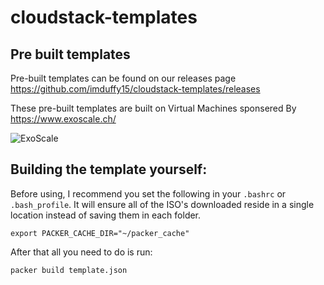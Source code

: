 cloudstack-templates
====================

## Pre built templates

Pre-built templates can be found on our releases page https://github.com/imduffy15/cloudstack-templates/releases

These pre-built templates are built on Virtual Machines sponsered By <https://www.exoscale.ch/>

![ExoScale](https://www.exoscale.ch/static/img/exoscale-logo-full-black.svg)

## Building the template yourself:

Before using, I recommend you set the following in your `.bashrc` or
`.bash_profile`. It will ensure all of the ISO's downloaded reside in a single
location instead of saving them in each folder.

    export PACKER_CACHE_DIR="~/packer_cache"

After that all you need to do is run:

	packer build template.json
